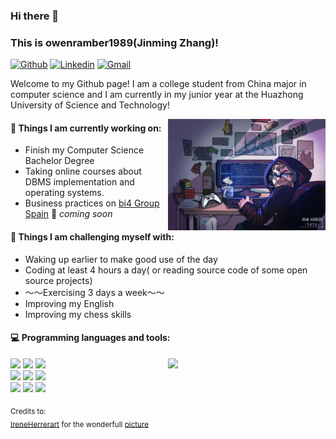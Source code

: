 ### Hi there 👋 
### This is owenramber1989(Jinming Zhang)!

[![Github](https://img.shields.io/badge/-Github-000?style=flat&logo=Github&logoColor=white)](https://github.com/owenramber1989)
[![Linkedin](https://img.shields.io/badge/-LinkedIn-blue?style=flat&logo=Twitter&logoColor=white)](https://twitter.com/Zhjm03Jinming)
[![Gmail](https://img.shields.io/badge/-Gmail-c14438?style=flat&logo=Gmail&logoColor=white)](mailto:owenramber1989@gmail.com)

Welcome to my Github page! I am a college student from China major in computer science and I am currently in my junior year at the Huazhong University of Science and Technology!  

<img align="right" alt="img" src="https://github.com/FernandoRoldan93/FernandoRoldan93/blob/master/cover_image.jpg" width="50%" height="auto" />


#### 🌱 Things I am currently working on: 
- Finish my Computer Science Bachelor Degree  
- Taking online courses about DBMS implementation and operating systems. 
- Business practices on [bi4 Group Spain](https://github.com/bi4group) 🚀 *coming soon*

#### :muscle: Things I am challenging myself with:
- Waking up earlier to make good use of the day
- Coding at least 4 hours a day( or reading source code of some open source projects)
- ～～Exercising 3 days a week～～
- Improving my English
- Improving my chess skills

#### :computer: Programming languages and tools: 
<p>
	<img width="50%" align="right" src="https://github-readme-stats.vercel.app/api?username=owenramber1989&show_icons=true&hide_border=true" />

<code><img width="10%" src="https://www.vectorlogo.zone/logos/java/java-ar21.svg"></code>
<code><img width="10%" src="https://www.vectorlogo.zone/logos/python/python-ar21.svg"></code>
<code><img width="8%" src="https://www.vectorlogo.zone/logos/r-project/r-project-icon.svg"></code>
<br />
<code><img width="10%" src="https://www.vectorlogo.zone/logos/pocoo_flask/pocoo_flask-ar21.svg"></code>
<code><img width="10%" src="https://www.vectorlogo.zone/logos/mysql/mysql-ar21.svg"></code>
<code><img width="10%" src="https://www.vectorlogo.zone/logos/mongodb/mongodb-ar21.svg"></code>
<br />
<code><img width="10%" src="https://www.vectorlogo.zone/logos/apache_spark/apache_spark-ar21.svg"></code>
<code><img width="10%" src="https://www.vectorlogo.zone/logos/apache_hadoop/apache_hadoop-ar21.svg"></code>
<code><img width="10%" src="https://www.vectorlogo.zone/logos/git-scm/git-scm-ar21.svg"></code>
</p>

<sub>Credits to: <br/>[IreneHerrerart](https://www.artstation.com/ireneherrera) for the wonderfull [picture](https://github.com/FernandoRoldan93/FernandoRoldan93/blob/master/cover_image.jpg)</sub>
